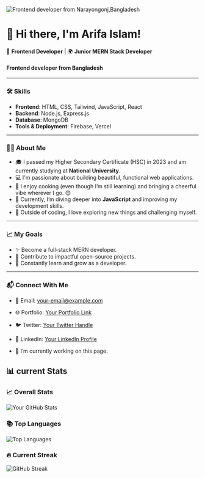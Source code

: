 
![ Frontend developer from Narayongonj,Bangladesh](https://i.ibb.co/f44scvK/github.jpg)
# 👋 Hi there, I'm Arifa Islam!

🌟 **Frontend Developer** | 🌍 **Junior MERN Stack Developer**
####  Frontend developer from Bangladesh
---

### 🛠 **Skills**
- **Frontend**: HTML, CSS, Tailwind, JavaScript, React
- **Backend**: Node.js, Express.js
- **Database**: MongoDB
- **Tools & Deployment**: Firebase, Vercel

---

### 👩‍🎓 **About Me**
- 🎓 I passed my Higher Secondary Certificate (HSC) in 2023 and am currently studying at **National University**.
- 💻 I'm passionate about building beautiful, functional web applications.
- 🍳 I enjoy cooking (even though I’m still learning) and bringing a cheerful vibe wherever I go. 😊
- 🌱 Currently, I’m diving deeper into **JavaScript** and improving my development skills.
- 🧩 Outside of coding, I love exploring new things and challenging myself.

---

### 📈 **My Goals**
- ✨ Become a full-stack MERN developer.
- 🚀 Contribute to impactful open-source projects.
- 📖 Constantly learn and grow as a developer.

---

### 📬 **Connect With Me**
- 💌 Email: [your-email@example.com](mailto:your-email@example.com)
- 🌐 Portfolio: [Your Portfolio Link](#)
- 🐦 Twitter: [Your Twitter Handle](#)
- 🔗 LinkedIn: [Your LinkedIn Profile](#)

- 🔭 I’m currently working on this page.


## 📊 current Stats  


### 📈 Overall Stats
![Your GitHub Stats](https://github-readme-stats.vercel.app/api?username=minajarifa&show_icons=true&theme=radical)


### 📚 Top Languages
![Top Languages](https://github-readme-stats.vercel.app/api/top-langs/?username=minajarifa&theme=radical)



### 🔥 Current Streak
![GitHub Streak](https://streak-stats.demolab.com?user=minajarifa&theme=radical)

